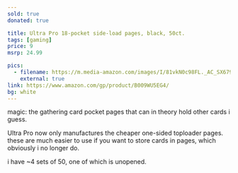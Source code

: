 ```yaml
---
sold: true
donated: true

title: Ultra Pro 18-pocket side-load pages, black, 50ct.
tags: [gaming]
price: 9
msrp: 24.99

pics:
  - filename: https://m.media-amazon.com/images/I/81vkN0c98FL._AC_SX679_.jpg
    external: true
link: https://www.amazon.com/gp/product/B009WU5EG4/
bg: white
---
```


magic: the gathering card pocket pages that can in theory hold other cards i
guess.

Ultra Pro now only manufactures the cheaper one-sided toploader pages.  these
are much easier to use if you want to store cards in pages, which obviously i
no longer do.

i have ~4 sets of 50, one of which is unopened.
